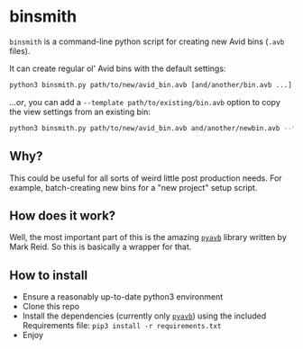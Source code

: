 # binsmith

`binsmith` is a command-line python script for creating new Avid bins (`.avb` files).

It can create regular ol' Avid bins with the default settings:
```bash
python3 binsmith.py path/to/new/avid_bin.avb [and/another/bin.avb ...]

```

*...or*, you can add a `--template path/to/existing/bin.avb` option to copy the view settings from an existing bin:
```bash
python3 binsmith.py path/to/new/avid_bin.avb and/another/newbin.avb --template path/to/coolbin.avb
```

## Why?

This could be useful for all sorts of weird little post production needs.  For example, batch-creating new bins for a "new project" setup script.

## How does it work?

Well, the most important part of this is the amazing [`pyavb`](https://github.com/markreidvfx/pyavb) library written by Mark Reid.  So this is basically a wrapper for that.

## How to install

* Ensure a reasonably up-to-date python3 environment
* Clone this repo
* Install the dependencies (currently only [`pyavb`](https://github.com/markreidvfx/pyavb)) using the included Requirements file: `pip3 install -r requirements.txt`
* Enjoy
